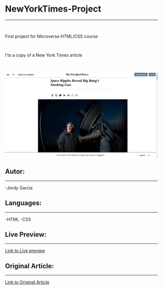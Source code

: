 <h1>NewYorkTimes-Project</h1>
<hr>
<br>

<p> First project for Microverse HTML/CSS course </p><br>
<p> I'ts a copy of a New York Times article </p>
<br>
<br>
<img src="images/screenshot.png">

<h2>Autor: </h2>
<hr>
-Jordy Garcia

<h2>Languages:</h2>
<hr>
-HTML
-CSS

<h2>Live Preview:</h2>
<hr>
<a href="https://garciajordy.github.io/NewYorkTimes-Project/">Link to Live preview</a>

<h2>Original Article:</h2>
<hr>
<a
    href="https://www.nytimes.com/2014/03/18/science/space/detection-of-waves-in-space-buttresses-landmark-theory-of-big-bang.html?_r=0">Link
    to Original Article</a>
